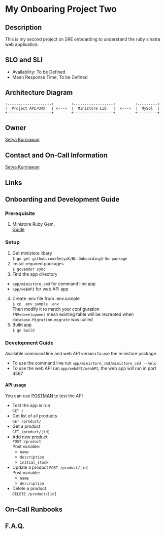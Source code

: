# My Onboaring Project Two

## Description
This is my second project on SRE onboarding to understand the ruby sinatra web application.

## SLO and SLI
* Availability: To be Defined
* Mean Response Time: To be Defined

## Architecture Diagram
```
+--------------------+        +------------------+         +---------+
|  Project API/CMD   | <--->  |  Ministore Lib   |  <--->  |  MySql  |
+--------------------+        +------------------+         +---------+
```

## Owner
[Setya Kurniawan](https://github.com/SetyaK)

## Contact and On-Call Information
[Setya Kurniawan](setya.kurniawan@bukalapak.com)

## Links

## Onboarding and Development Guide
### Prerequisite
1. Ministore Ruby Gem,  
  [Guide](https://github.com/SetyaK/BL-Onboarding1-Ruby)
### Setup
1. Get ministore libary  
  `$ go get github.com/SetyaK/BL-Onboarding3-Go-package`
2. Install required packages  
  `$ govendor sync`
3. Find the app directory  
  - `app/ministore_cmd` for command line app
  - `app/webAPI` for web API app
4. Create .env file from .env.sample  
  `$ cp .env.sample .env`  
  Then modify it to match your configuration  
  `ENV=development` mean existing table will be recreated when  
  `database.Migration.migrate` was called
5. Build app  
  `$ go build`
### Development Guide
Available command line and web API version to use the ministore package.
- To use the command line run `app/ministore_cmd/ministore_cmd --help`
- To use the web API run `app/webAPI/webAPI`, the web app will run in port 4567
#### API usage
You can use [POSTMAN](https://www.getpostman.com/) to test the API
- Test the app is run  
  `GET /`
- Get list of all products  
  `GET /product/`
- Get a product  
  `GET /product/[id]`
- Add new product  
  `POST /product`  
  Post variable:
  - `name`
  - `description`
  - `initial_stock`
- Update a product
  `POST /product/[id]`  
  Post variable:
  - `name`
  - `description`
- Delete a product  
  `DELETE /product/[id]`

## On-Call Runbooks

## F.A.Q.
